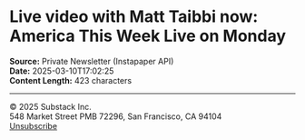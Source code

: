 # Live video with Matt Taibbi now: America This Week Live on Monday

**Source:** Private Newsletter (Instapaper API)  
**Date:** 2025-03-10T17:02:25  
**Content Length:** 423 characters

---

<div><p>© 2025 <span>Substack Inc.</span><br>548 Market Street PMB 72296, San Francisco, CA 94104 <br><a href="https://substack.com/api/v1/email/notification/unsubscribe?token=eyJ1c2VyX2lkIjozODA2NjI4LCJ0b3BpYyI6ImxpdmVfc3RyZWFtIiwiaWF0IjoxNzQxNjUxMzAyLCJleHAiOjE3NzMxODczMDIsImlzcyI6InB1Yi0wIiwic3ViIjoibm90aWZpY2F0aW9uLXVuc3Vic2NyaWJlIn0.C7CUwpx88GwqtDWBqkPQkZjTfLv7wpYTSzhoILK1Jh0"><span>Unsubscribe</span></a></p></div>
